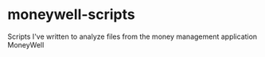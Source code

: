 # moneywell-scripts
Scripts I've written to analyze files from the money management application MoneyWell
